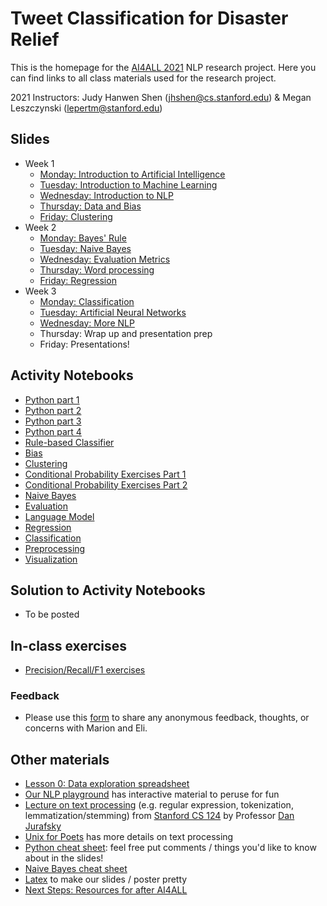 # Tweet Classification for Disaster Relief

This is the homepage for the [AI4ALL 2021](http://ai4all.stanford.edu/) NLP research project. 
Here you can find links to all class materials used for the research project.

2021 Instructors: Judy Hanwen Shen (jhshen@cs.stanford.edu) & Megan Leszczynski (lepertm@stanford.edu)

## Slides
* Week 1
    * [Monday: Introduction to Artificial Intelligence](https://docs.google.com/presentation/d/1tugMjyienZ0WhuRi0AKXMGgql2lRoZS-JeoPhIde33E/edit?usp=sharing) 
    * [Tuesday: Introduction to Machine Learning](https://docs.google.com/presentation/d/1eWXGlT2LRMd7AFZM5oosDmjMPrQaoVOmGh9ho9YCe_k/edit?usp=sharing) 
    * [Wednesday: Introduction to NLP](https://docs.google.com/presentation/d/1SqlnGpw-_L44kIhhYGSzRvktsGK9sFVxc7ZBhcUa92E/edit?usp=sharing)
    * [Thursday: Data and Bias](https://docs.google.com/presentation/d/1uzYc9VJwdk9_0bltWeKD3v3mk-xUu7N7GLxXCeoYt6g/edit?usp=sharing)
    * [Friday: Clustering](https://docs.google.com/presentation/d/17PIP4NrJpMIChHWZSiXeJEXez-2wPMRero0Pf9uuS_Y/edit?usp=sharing) 
 * Week 2 
    * [Monday: Bayes' Rule](https://docs.google.com/presentation/d/1IJYCQ4nxmNvIq6I4BCyOHPScVdnjSaUw2vuS4keKtL4/edit?usp=sharing) 
    * [Tuesday: Naive Bayes](https://docs.google.com/presentation/d/1z0Zzz64I142GpAC3B42ebIeViMsJhaJigMEFe49yd_c/edit?usp=sharing)  
    * [Wednesday: Evaluation Metrics](https://docs.google.com/presentation/d/1hVQwr0YA6N7LG4QYKWYnaIG8kVPIZ-P9zHmX7N4sKjM/edit?usp=sharing)
    * [Thursday: Word processing](https://docs.google.com/presentation/d/1xvcs2ulKekr6IkLcqtP5ndzjMHDvBsCPLSG1EKUv6EM/edit?usp=sharing)
    * [Friday: Regression](https://docs.google.com/presentation/d/107_LIBHwDacge_FT6q8sTAV0G1A3heOfYPddzuAku_s/edit?usp=sharing)
 * Week 3
    * [Monday: Classification](https://docs.google.com/presentation/d/1AxugrG-iU3Rdyc9xV1dBmQHQB8AZfmQ-vKIlqqTZPm0/edit?usp=sharing) 
    * [Tuesday: Artificial Neural Networks](https://docs.google.com/presentation/d/1N5Njccq5mWuRcEW37bA2BkqA4lgOGtLmwMr2hfFsX8s/edit?usp=sharing) 
    * [Wednesday: More NLP](https://docs.google.com/presentation/d/114DrDIbWzDYXbcXgjd9LMUx1hr_dbcgJ7zjJANaw_iM/edit?usp=sharing)
    * Thursday: Wrap up and presentation prep 
    * Friday: Presentations!

## Activity Notebooks 
* [Python part 1](https://colab.research.google.com/drive/16u1R4a_esZ1B6993HoUlZPdgKiFspVDs?usp=sharing)
* [Python part 2](https://colab.research.google.com/drive/1UzT1wjKcLY0p9fCX8o5RiwtOrvRK_vx6?usp=sharing) 
* [Python part 3](https://colab.research.google.com/drive/1HUbgP01WAfvCrvzXSEUUB1I1jaDLO3pM?usp=sharing)
* [Python part 4](https://colab.research.google.com/drive/1is6iBSaVPzjx99AOhVdoRkczaYMq5X-W?usp=sharing)
* [Rule-based Classifier](https://colab.research.google.com/drive/1BciiWJGb7X06Aj3BPs2NdQofWdSpnDBq?usp=sharing)
* [Bias](https://colab.research.google.com/drive/1jDTCvvf_W103cnNI5LZtO3Q22o4RPCG1?usp=sharing)
* [Clustering](https://colab.research.google.com/drive/193Usn5kdlEyqZsppbnkd-Thl4S0rx3z1?usp=sharing)
* [Conditional Probability Exercises Part 1](https://docs.google.com/document/d/1BCfqvUykb5W6Gs2j1sO3NdJ928cfBfDP9pMsGjAMOcU/edit?usp=sharing) 
* [Conditional Probability Exercises Part 2](https://colab.research.google.com/drive/1kVdK8tte1jjEXlCtp7JBurBQ7OiAD-od?usp=sharing)
* [Naive Bayes](https://colab.research.google.com/drive/1sJLpnTCvDUcoDku5uks30NiJg0Pfbt6h?usp=sharing)
* [Evaluation](https://colab.research.google.com/drive/1LwCdwi7oJWvYVQ2vzCNwvr2Rpewf38BR?usp=sharing)
* [Language Model](https://colab.research.google.com/drive/1jTmjij-Bu9wGPZiP8b-9eVbyb1jXYf7g?usp=sharing)
* [Regression](https://colab.research.google.com/drive/1alQx4O1hTDOiT2ZS8jZWC5mqTdef1Lzj?usp=sharing)
* [Classification](https://colab.research.google.com/drive/16GwM_whFtyqQ-kNZIxJSDqjLYoqRruST?usp=sharing)
* [Preprocessing](https://colab.research.google.com/drive/1IYeyZDKps2kEtjjvIXlIRXe8kge0KEL1?usp=sharing) 
* [Visualization](https://colab.research.google.com/drive/1Y_bMBfHsfHnFaX2XhVeYkUeD-6yVv-zi?usp=sharing)

## Solution to Activity Notebooks 
* To be posted

## In-class exercises 
* [Precision/Recall/F1 exercises](https://docs.google.com/document/d/15wFUFR_5TGDoTvtHq_GympeO_0GOrlRkDGkOkEQ28fQ/edit?usp=sharing) 

### Feedback 
* Please use this [form](https://forms.gle/VKH8KisGdPigFs2E9) to share any anonymous feedback, thoughts, or concerns with Marion and Eli. 


## Other materials
* [Lesson 0: Data exploration spreadsheet](https://docs.google.com/spreadsheets/d/1EC83i5jhi5TjQTT4XN0v4CScZcie9WloASPGSEdJ2mY/edit?usp=sharing)
* [Our NLP playground](https://docs.google.com/document/d/1sQRM3exnko5kmz3yqWHN3eQ6Oc0-fqrf4LKVWpUGPuQ/edit?usp=sharing) has interactive material to peruse for fun
* [Lecture on text processing](https://web.stanford.edu/class/cs124/lec/textprocessingboth.pdf) (e.g. regular expression, tokenization, lemmatization/stemming) from [Stanford CS 124](http://web.stanford.edu/class/cs124/#schedule) by Professor [Dan Jurafsky](https://web.stanford.edu/~jurafsky/)
* [Unix for Poets](https://web.stanford.edu/class/cs124/kwc-unix-for-poets.pdf) has more details on text processing
* [Python cheat sheet](https://docs.google.com/presentation/d/1ToMvqhFXC9XJgsqqSDhzhaIaSqWxnYAdp5sDYrfmj-I/edit?usp=sharing): feel free put comments / things you'd like to know about in the slides!
* [Naive Bayes cheat sheet](https://docs.google.com/document/d/1Z6WnbCQYtOsaoFAZc4VdXtCc9edGIlPBX9CulSwBVgo/edit)
* [Latex](http://latex2png.com/) to make our slides / poster pretty
* [Next Steps: Resources for after AI4ALL](https://docs.google.com/document/d/1_byDijN6Mc0Gk7phL5e5dmVuhyMkkZDNoEsXXvnfzPw/edit?usp=sharing)



